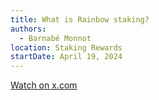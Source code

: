 ```yaml
---
title: What is Rainbow staking?
authors:
  - Barnabé Monnot
location: Staking Rewards
startDate: April 19, 2024
---
```


[Watch on x.com](https://x.com/StakingRewards/status/1781290759674560676)
